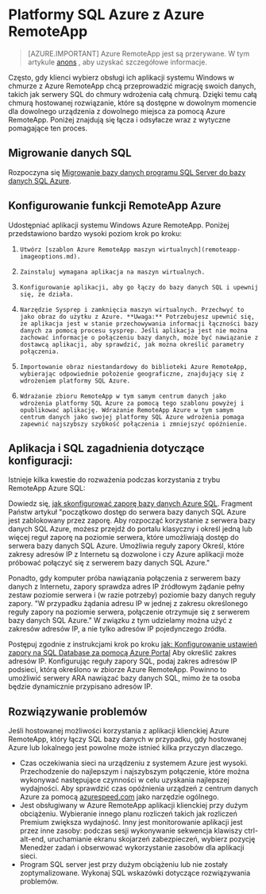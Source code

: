 <properties
   pageTitle="Platformy SQL Azure z Azure RemoteApp | Microsoft Azure"
   description="Dowiedz się, jak platformy SQL Azure za pomocą Azure RemoteApp."
   services="remoteapp"
   documentationCenter=""
   authors="ericorman"
   manager="mbaldwin"
   editor=""/>

<tags
   ms.service="remoteapp"
   ms.devlang="na"
   ms.topic="hero-article"
   ms.tgt_pltfrm="na"
   ms.workload="compute"
   ms.date="08/15/2016"
   ms.author="elizapo"/>

# <a name="sql-azure-with-azure-remoteapp"></a>Platformy SQL Azure z Azure RemoteApp

> [AZURE.IMPORTANT]
> Azure RemoteApp jest są przerywane. W tym artykule [anons](https://go.microsoft.com/fwlink/?linkid=821148) , aby uzyskać szczegółowe informacje.

Często, gdy klienci wybierz obsługi ich aplikacji systemu Windows w chmurze z Azure RemoteApp chcą przeprowadzić migrację swoich danych, takich jak serwery SQL do chmury wdrożenia całą chmurą. Dzięki temu całą chmurą hostowanej rozwiązanie, które są dostępne w dowolnym momencie dla dowolnego urządzenia z dowolnego miejsca za pomocą Azure RemoteApp. Poniżej znajdują się łącza i odsyłacze wraz z wytyczne pomagające ten proces.  

## <a name="migrate-your-sql-data"></a>Migrowanie danych SQL

Rozpoczyna się [Migrowanie bazy danych programu SQL Server do bazy danych SQL Azure](../sql-database/sql-database-cloud-migrate.md). 

## <a name="configure-azure-remoteapp"></a>Konfigurowanie funkcji RemoteApp Azure
Udostępniać aplikacji systemu Windows Azure RemoteApp. Poniżej przedstawiono bardzo wysoki poziom krok po kroku:

1.     Utwórz [szablon Azure RemoteApp maszyn wirtualnych](remoteapp-imageoptions.md). 
2.     Zainstaluj wymagana aplikacja na maszyn wirtualnych.
3.     Konfigurowanie aplikacji, aby go łączy do bazy danych SQL i upewnij się, że działa.
4.     Narzędzie Sysprep i zamknięcia maszyn wirtualnych. Przechwyć to jako obraz do użytku z Azure. **Uwaga:** Potrzebujesz upewnić się, że aplikacja jest w stanie przechowywania informacji łączności bazy danych za pomocą procesu sysprep. Jeśli aplikacja jest nie można zachować informacje o połączeniu bazy danych, może być nawiązanie z dostawcą aplikacji, aby sprawdzić, jak można określić parametry połączenia.
5.     Importowanie obraz niestandardowy do biblioteki Azure RemoteApp, wybierając odpowiednie położenie geograficzne, znajdujący się z wdrożeniem platformy SQL Azure. 
6.     Wdrażanie zbioru RemoteApp w tym samym centrum danych jako wdrożenia platformy SQL Azure za pomocą tego szablonu powyżej i opublikować aplikację. Wdrażanie RemoteApp Azure w tym samym centrum danych jako swojej platformy SQL Azure wdrożenia pomaga zapewnić najszybszy szybkość połączenia i zmniejszyć opóźnienie. 

## <a name="app-and-sql-configuration-considerations"></a>Aplikacja i SQL zagadnienia dotyczące konfiguracji:
Istnieje kilka kwestie do rozważenia podczas korzystania z trybu RemoteApp Azure SQL:

Dowiedz się, [jak skonfigurować zaporę bazy danych Azure SQL](../sql-database/sql-database-firewall-configure.md). Fragment Państw artykuł "początkowo dostęp do serwera bazy danych SQL Azure jest zablokowany przez zaporę. Aby rozpocząć korzystanie z serwera bazy danych SQL Azure, możesz przejdź do portalu klasyczny i określ jedną lub więcej reguł zaporę na poziomie serwera, które umożliwiają dostęp do serwera bazy danych SQL Azure. Umożliwia reguły zapory Określ, które zakresy adresów IP z Internetu są dozwolone i czy Azure aplikacji może próbować połączyć się z serwerem bazy danych SQL Azure."

Ponadto, gdy komputer próba nawiązania połączenia z serwerem bazy danych z Internetu, zapory sprawdza adres IP źródłowym żądanie pełny zestaw poziomie serwera i (w razie potrzeby) poziomie bazy danych reguły zapory. "W przypadku żądania adresu IP w jednej z zakresu określonego reguły zapory na poziomie serwera, połączenie otrzymuje się z serwerem bazy danych SQL Azure." W związku z tym udzielamy można użyć z zakresów adresów IP, a nie tylko adresów IP pojedynczego źródła.

Postępuj zgodnie z instrukcjami krok po kroku [jak: Konfigurowanie ustawień zapory na SQL Database za pomocą Azure Portal](../sql-database/sql-database-configure-firewall-settings.md) Aby określić zakres adresów IP. Konfigurując reguły zapory SQL, podaj zakres adresów IP podsieci, którą określono w zbiorze Azure RemoteApp. Powinno to umożliwić serwery ARA nawiązać bazy danych SQL, mimo że ta osoba będzie dynamicznie przypisano adresów IP.

## <a name="troubleshooting"></a>Rozwiązywanie problemów
Jeśli hostowanej możliwości korzystania z aplikacji klienckiej Azure RemoteApp, który łączy SQL bazy danych w przypadku, gdy hostowanej Azure lub lokalnego jest powolne może istnieć kilka przyczyn dlaczego.  

- Czas oczekiwania sieci na urządzeniu z systemem Azure jest wysoki. Przechodzenie do najlepszym i najszybszym połączenie, które można wykonywać następujące czynności w celu uzyskania najlepszej wydajności. Aby sprawdzić czas opóźnienia urządzeń z centrum danych Azure za pomocą [azurespeed.com](http://azurespeed.com/) jako narzędzie ogólnego.  
- Jest obsługiwany w Azure RemoteApp aplikacji klienckiej przy dużym obciążeniu. Wybieranie innego planu rozliczeń takich jak rozliczeń Premium zwiększa wydajność. Inny jest monitorowanie aplikacji jest przez inne zasoby: podczas sesji wykonywanie sekwencja klawiszy ctrl-alt-end, uruchamianie ekranu skojarzeń zabezpieczeń, wybierz pozycję Menedżer zadań i obserwować wykorzystanie zasobów dla aplikacji sieci.
- Program SQL server jest przy dużym obciążeniu lub nie zostały zoptymalizowane. Wykonaj SQL wskazówki dotyczące rozwiązywania problemów. 

